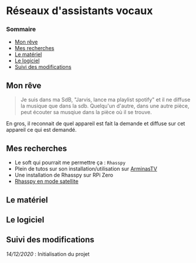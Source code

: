 # Réseaux d'assistants vocaux

### Sommaire

- [Mon rêve](#mon-rêve)
- [Mes recherches](#mes-recherches)
- [Le matériel](#le-matériel)
- [Le logiciel](#le-logiciel)
- [Suivi des modifications](#suivi-des-modifications)

## Mon rêve

> Je suis dans ma SdB, "Jarvis, lance ma playlist spotify" et il ne diffuse la musique que dans la sdb. Quelqu'un d'autre, dans une autre pièce, peut écouter sa musqiue dans la pièce où il se trouve.

En gros, il reconnait de quel appareil est fait la demande et diffuse sur cet appareil ce qui est demandé.

## Mes recherches

- Le soft qui pourrait me permettre ça : `Rhasspy`
- Plein de tutos sur son installation/utilisation sur [ArminasTV](https://www.youtube.com/channel/UCLoLYGnh66x9cMee-qBi3XQ)
- Une installation de Rhasspy sur RPi Zero
- [Rhasspy en mode satellite](https://www.coxprod.org/domotique/rhasspy-en-mode-satellite/)

## Le matériel

## Le logiciel

## Suivi des modifications

*14/12/2020* : Initialisation du projet
